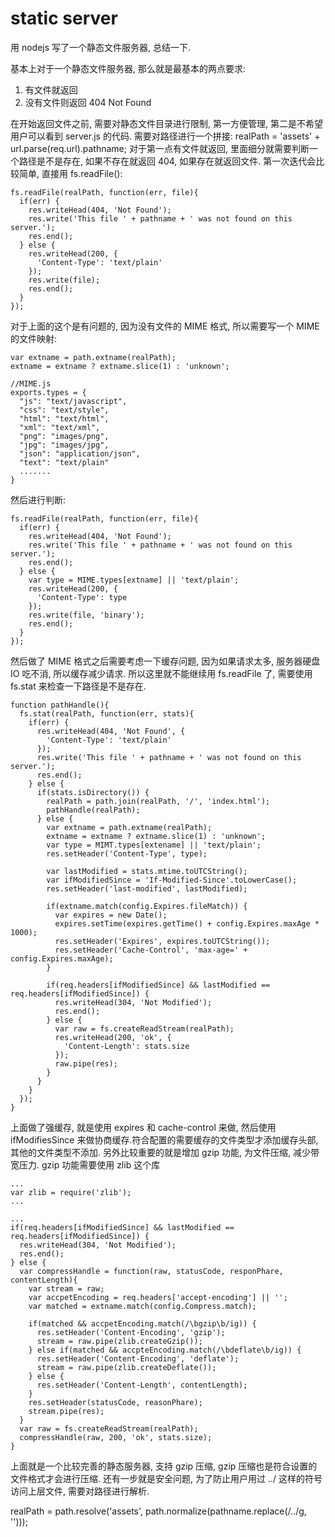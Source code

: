# static server 

用 nodejs 写了一个静态文件服务器, 总结一下.

基本上对于一个静态文件服务器, 那么就是最基本的两点要求:
1. 有文件就返回
2. 没有文件则返回 404 Not Found

在开始返回文件之前, 需要对静态文件目录进行限制, 第一方便管理, 第二是不希望用户可以看到 server.js 的代码.
需要对路径进行一个拼接: realPath = 'assets' + url.parse(req.url).pathname;
对于第一点有文件就返回, 里面细分就需要判断一个路径是不是存在, 如果不存在就返回 404, 如果存在就返回文件.
第一次迭代会比较简单, 直接用 fs.readFile():
```
fs.readFile(realPath, function(err, file){
  if(err) {
    res.writeHead(404, 'Not Found');
    res.write('This file ' + pathname + ' was not found on this server.');
    res.end();
  } else {
    res.writeHead(200, {
      'Content-Type': 'text/plain'
    });
    res.write(file);
    res.end();
  }
});
```
对于上面的这个是有问题的, 因为没有文件的 MIME 格式, 所以需要写一个 MIME 的文件映射:
```
var extname = path.extname(realPath);
extname = extname ? extname.slice(1) : 'unknown';

//MIME.js
exports.types = {
  "js": "text/javascript",
  "css": "text/style",
  "html": "text/html",
  "xml": "text/xml",
  "png": "images/png",
  "jpg": "images/jpg",
  "json": "application/json",
  "text": "text/plain"
  .......
}
```
然后进行判断:
```
fs.readFile(realPath, function(err, file){
  if(err) {
    res.writeHead(404, 'Not Found');
    res.write('This file ' + pathname + ' was not found on this server.');
    res.end();
  } else {
    var type = MIME.types[extname] || 'text/plain';
    res.writeHead(200, {
      'Content-Type': type
    });
    res.write(file, 'binary');
    res.end();
  }
});
```
然后做了 MIME 格式之后需要考虑一下缓存问题, 因为如果请求太多, 服务器硬盘 IO 吃不消, 所以缓存减少请求.
所以这里就不能继续用 fs.readFile 了, 需要使用 fs.stat 来检查一下路径是不是存在.
```
function pathHandle(){
  fs.stat(realPath, function(err, stats){
    if(err) {
      res.writeHead(404, 'Not Found', {
        'Content-Type': 'text/plain'
      });
      res.write('This file ' + pathname + ' was not found on this server.');
      res.end();
    } else {
      if(stats.isDirectory()) {
        realPath = path.join(realPath, '/', 'index.html');
        pathHandle(realPath);
      } else {
        var extname = path.extname(realPath);
        extname = extname ? extname.slice(1) : 'unknown';
        var type = MIMT.types[extename] || 'text/plain';
        res.setHeader('Content-Type', type);

        var lastModified = stats.mtime.toUTCString();
        var ifModifiedSince = 'If-Modified-Since'.toLowerCase();
        res.setHeader('last-modified', lastModified);

        if(extname.match(config.Expires.fileMatch)) {
          var expires = new Date();
          expires.setTime(expires.getTime() + config.Expires.maxAge * 1000);
          res.setHeader('Expires', expires.toUTCString());
          res.setHeader('Cache-Control', 'max-age=' + config.Expires.maxAge);
        }

        if(req.headers[ifModifiedSince] && lastModified == req.headers[ifModifiedSince]) {
          res.writeHead(304, 'Not Modified');
          res.end();
        } else {
          var raw = fs.createReadStream(realPath);
          res.writeHead(200, 'ok', {
            'Content-Length': stats.size
          });
          raw.pipe(res);
        }
      }
    }
  });
}

```
上面做了强缓存, 就是使用 expires 和 cache-control 来做, 然后使用 ifModifiesSince 来做协商缓存.符合配置的需要缓存的文件类型才添加缓存头部,其他的文件类型不添加.
另外比较重要的就是增加 gzip 功能, 为文件压缩, 减少带宽压力. gzip 功能需要使用 zlib 这个库
```
...
var zlib = require('zlib');
...

...
if(req.headers[ifModifiedSince] && lastModified == req.headers[ifModifiedSince]) {
  res.writeHead(304, 'Not Modified');
  res.end();
} else {
  var compressHandle = function(raw, statusCode, responPhare, contentLength){
    var stream = raw;
    var accpetEncoding = req.headers['accept-encoding'] || '';
    var matched = extname.match(config.Compress.match);
    
    if(matched && accpetEncoding.match(/\bgzip\b/ig)) {
      res.setHeader('Content-Encoding', 'gzip');
      stream = raw.pipe(zlib.createGzip());
    } else if(matched && accpteEncoding.match(/\bdeflate\b/ig)) {
      res.setHeader('Content-Encoding', 'deflate');
      stream = raw.pipe(zlib.createDeflate());
    } else {
      res.setHeader('Content-Length', contentLength);
    }
    res.setHeader(statusCode, reasonPhare);
    stream.pipe(res);
  }
  var raw = fs.createReadStream(realPath);
  compressHandle(raw, 200, 'ok', stats.size);
}
```
上面就是一个比较完善的静态服务器, 支持 gzip 压缩, gzip 压缩也是符合设置的文件格式才会进行压缩.
还有一步就是安全问题, 为了防止用户用过 ../ 这样的符号访问上层文件, 需要对路径进行解析.

realPath = path.resolve('assets', path.normalize(pathname.replace(/\.\./g, '')));



